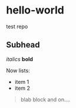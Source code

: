 # hello-world
test repo
## Subhead
_italics_
__bold__

Now lists:
* item 1
* item 2

> blab block
> and on....

